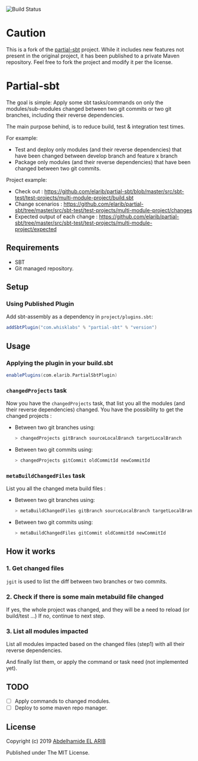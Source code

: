 ![Build Status](https://github.com/whisklabs/partial-sbt/actions/workflows/ci.yml/badge.svg)

# Caution
This is a fork of the [partial-sbt](https://github.com/elarib/) project. While it includes new features not present in the original project, it has been published to a private Maven repository. Feel free to fork the project and modify it per the license.

Partial-sbt
============

The goal is simple: Apply some sbt tasks/commands on only the modules/sub-modules changed between two git commits or two git branches, including their reverse dependencies.

The main purpose behind, is to reduce build, test & integration test times. 

For example: 

 - Test and deploy only modules (and their reverse dependencies) that have been changed between develop branch and feature x branch
 - Package only modules (and their reverse dependencies) that have been changed between two git commits.
 
Project example:

 - Check out : https://github.com/elarib/partial-sbt/blob/master/src/sbt-test/test-projects/multi-module-project/build.sbt 
 - Change scenarios : https://github.com/elarib/partial-sbt/tree/master/src/sbt-test/test-projects/multi-module-project/changes
 - Expected output of each change : https://github.com/elarib/partial-sbt/tree/master/src/sbt-test/test-projects/multi-module-project/expected 

Requirements
------------

* SBT
* Git managed repository.

Setup
-----

### Using Published Plugin

Add sbt-assembly as a dependency in `project/plugins.sbt`:

```scala
addSbtPlugin("com.whisklabs" % "partial-sbt" % "version")
```

Usage
-----

### Applying the plugin in your build.sbt

```scala
enablePlugins(com.elarib.PartialSbtPlugin)
```

### `changedProjects` task

Now you have the `changedProjects` task, that list you all the modules (and their reverse dependencies) changed.
You have the possibility to get the changed projects  :
- Between two git branches using: 
    ```sbt
    > changedProjects gitBranch sourceLocalBranch targetLocalBranch
    ```
- Between two git commits using: 
    ```scala
    > changedProjects gitCommit oldCommitId newCommitId
    ```


### `metaBuildChangedFiles` task

List you all the changed meta build files  :
- Between two git branches using: 
    ```sbt
    > metaBuildChangedFiles gitBranch sourceLocalBranch targetLocalBranch
    ```
- Between two git commits using: 
    ```scala
    > metaBuildChangedFiles gitCommit oldCommitId newCommitId
    ```

How it works
------------

### 1. Get changed files

`jgit` is used to list the diff between two branches or two commits.

### 2. Check if there is some main metabuild file changed

If yes, the whole project was changed, and they will be a need to reload (or build/test ...)
If no, continue to next step.

### 3. List all modules impacted

List all modules impacted based on the changed files (step1) with all their reverse dependencies.

And finally list them, or apply the command or task need (not implemented yet).


TODO
------------
- [ ] Apply commands to changed modules.
- [ ] Deploy to some maven repo manager.

License
-------

Copyright (c) 2019 [Abdelhamide EL ARIB](https://twitter.com/elarib29) 

Published under The MIT License.
